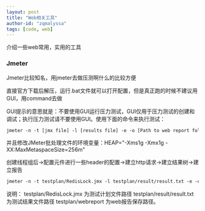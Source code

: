 ```yaml
---
layout: post
title: "Web相关工具"
author-id: "zqmalyssa"
tags: [code, web]
---
```


介绍一些web常用，实用的工具

### Jmeter

Jmeter比较知名，用jmeter去做压测啊什么的比较方便

直接官方下载后解压，运行.bat文件就可以打开配置，但是真正跑的时候不建议用GUI，用command去做

GUI提示的意思就是：不要使用GUI运行压力测试，GUI仅用于压力测试的创建和调试；执行压力测试请不要使用GUI。使用下面的命令来执行测试：

```html
jmeter -n -t [jmx file] -l [results file] -e -o [Path to web report folder]
```

并且修改JMeter批处理文件的环境变量：HEAP="-Xms1g -Xmx1g -XX:MaxMetaspaceSize=256m"

创建线程组后->配置元件进行一些header的配置->建立http请求->建立结果树->建立报告

```html
jmeter -n -t testplan/RedisLock.jmx -l testplan/result/result.txt -e -o testplan/webreport
```
说明：
testplan/RedisLock.jmx 为测试计划文件路径
testplan/result/result.txt 为测试结果文件路径
testplan/webreport 为web报告保存路径。

